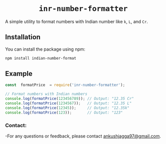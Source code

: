 <h1 align="center"> <code>inr-number-formatter</code> </h1>

A simple utility to format numbers with Indian number like `k`, `L`, and `Cr`.

## Installation
You can install the package using npm:
```bash
npm install indian-number-format
```
## Example 
```js
const  formatPrice  = require('inr-number-formatter');

// Format numbers with Indian numbers
console.log(formatPrice(123456789)); // Output: "12.35 Cr"
console.log(formatPrice(1234567));   // Output: "12.35 L"
console.log(formatPrice(12345));     // Output: "12.35k"
console.log(formatPrice(123));       // Output: "123"
```

### Contact:
-For any questions or feedback, please contact ankushjagga97@gmail.com.

